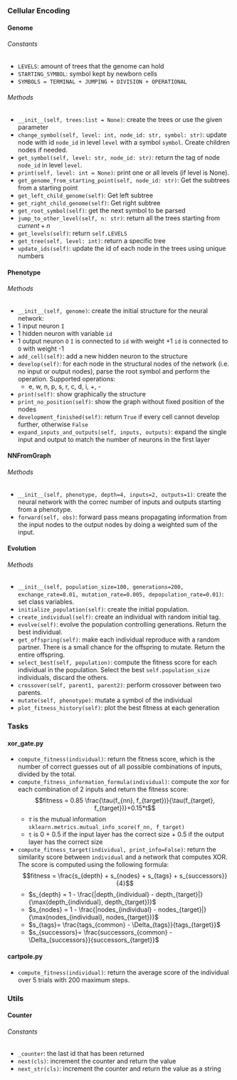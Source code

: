 ### Cellular Encoding
#### Genome
###### Constants
- `LEVELS`: amount of trees that the genome can hold
- `STARTING_SYMBOL`: symbol kept by newborn cells
- `SYMBOLS = TERMINAL + JUMPING + DIVISION + OPERATIONAL`
###### Methods
- `__init__(self, trees:list = None)`: create the trees or use the given parameter
- `change_symbol(self, level: int, node_id: str, symbol: str)`: update node with id `node_id` in level `level` with a symbol `symbol`. Create children nodes if needed.
- `get_symbol(self, level: str, node_id: str)`: return the tag of node `node_id` in level `level`.
- `print(self, level: int = None)`: print one or all levels (if level is None).
- `get_genome_from_starting_point(self, node_id: str)`: Get the subtrees from a starting point
- `get_left_child_genome(self)`: Get left subtree
- `get_right_child_genome(self)`: Get right subtree
- `get_root_symbol(self)`: get the next symbol to be parsed
- `jump_to_other_level(self, n: str)`: return all the trees starting from $current + n$
- `get_levels(self)`: return `self.LEVELS`
- `get_tree(self, level: int)`: return a specific tree
- `update_ids(self)`: update the id of each node in the trees using unique numbers
#### Phenotype
###### Methods
- `__init__(self, genome)`: create the initial structure for the neural network:
- 1 input neuron `I`
- 1 hidden neuron with variable `id`
- 1 output neuron `O`
`I` is connected to `id` with weight +1
`id` is connected to `O` with weight -1
- `add_cell(self)`: add a new hidden neuron to the structure
- `develop(self)`: for each node in the structural nodes of the network (i.e. no input or output nodes), parse the root symbol and perform the operation. Supported operations:
	- e, w, n, p, s, r, c, d, i, +, -
- `print(self)`: show graphically the structure
- `print_no_position(self)`: show the graph without fixed position of the nodes
- `development_finished(self)`: return `True` if every cell cannot develop further, otherwise `False`
- `expand_inputs_and_outputs(self, inputs, outputs)`: expand the single input and output to match the number of neurons in the first layer
#### NNFromGraph
###### Methods
- `__init__(self, phenotype, depth=4, inputs=2, outputs=1)`: create the neural network with the correc number of inputs and outputs starting from a phenotype.
- `forward(self, obs)`: forward pass means propagating information from the input nodes to the output nodes by doing a weighted sum of the input.

#### Evolution
###### Methods
- `__init__(self, population_size=100, generations=200, exchange_rate=0.01, mutation_rate=0.005, depopulation_rate=0.01)`: set class variables.
- `initialize_population(self)`: create the initial population.
- `create_individual(self)`: create an individual with random initial tag.
- `evolve(self)`:  evolve the population controlling generations. Return the best individual.
- `get_offspring(self)`: make each individual reproduce with a random partner. There is a small chance for the offspring to mutate. Return the entire offspring.
- `select_best(self, population)`: compute the fitness score for each individual in the population. Select the best `self.population_size` individuals, discard the others.
- `crossover(self, parent1, parent2)`: perform crossover between two parents.
- `mutate(self, phenotype)`: mutate a symbol of the individual
- `plot_fitness_history(self)`: plot the best fitness at each generation
### Tasks
#### xor_gate.py
- `compute_fitness(individual)`: return the fitness score, which is the number of correct guesses out of all possible combinations of inputs, divided by the total. 
- `compute_fitness_information_formula(individual)`: compute the xor for each combination of 2 inputs and return the fitness score: $$fitness = 0.85 \frac{\tau(f_{nn}, f_{target})}{\tau(f_{target}, f_{target})}+0.15*t$$
	- $\tau$ is the mutual information `sklearn.metrics.mutual_info_score(f_nn, f_target)`
	- `t` is 0 + 0.5 if the input layer has the correct size + 0.5 if the output layer has the correct size
- `compute_fitness_target(individual, print_info=False)`: return the similarity score between `individual` and a network that computes XOR. The score is computed using the following formula: $$fitness = \frac{s_{depth} + s_{nodes} + s_{tags} + s_{successors}}{4}$$
	- $s_{depth} = 1 - \frac{|depth_{individual} - depth_{target}|}{\max(depth_{individual}, depth_{target})}$ 
	- $s_{nodes} = 1 - \frac{|nodes_{individual} - nodes_{target}|}{\max(nodes_{individual}, nodes_{target})}$ 
	- $s_{tags}= \frac{tags_{common} - \Delta_{tags}}{tags_{target}}$
	- $s_{successors}= \frac{successors_{common} - \Delta_{successors}}{successors_{target}}$
#### cartpole.py
- `compute_fitness(individual)`: return the average score of the individual over 5 trials with 200 maximum steps.
### Utils
#### Counter
###### Constants
- `_counter`: the last id that has been returned
- `next(cls)`: increment the counter and return the value
- `next_str(cls)`: increment the counter and return the value as a string